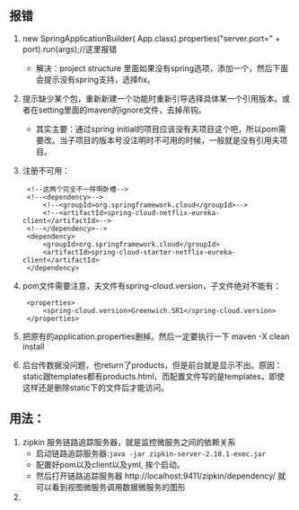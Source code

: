 ## 报错
1. new SpringApplicationBuilder( App.class).properties("server.port=" + port).run(args);//这里报错
   - 解决：project structure 里面如果没有spring选项，添加一个，然后下面会提示没有spring支持，选择fix。
2. 提示缺少某个包，重新新建一个功能时重新引导选择具体某一个引用版本。或者在setting里面的maven的ignore文件，去掉吊钩。
   - 其实主要：通过spring initial的项目应该没有夫项目这个吧，所以pom需要改。当子项目的版本号没注明时不可用的时候，一般就是没有引用夫项目。
 3. 注册不可用：
 
         <!--这两个完全不一样啊卧槽-->
         <!--<dependency>-->
             <!--<groupId>org.springframework.cloud</groupId>-->
             <!--<artifactId>spring-cloud-netflix-eureka-client</artifactId>-->
         <!--</dependency>-->
         <dependency>
             <groupId>org.springframework.cloud</groupId>
             <artifactId>spring-cloud-starter-netflix-eureka-client</artifactId>
         </dependency>
4. pom文件需要注意，夫文件有spring-cloud.version，子文件绝对不能有：

        <properties>
            <spring-cloud.version>Greenwich.SR1</spring-cloud.version>
        </properties>
5. 把原有的application.properties删掉。然后一定要执行一下  maven -X clean install
6. 后台传数据没问题，也return了products，但是前台就是显示不出。原因：static跟templates都有products.html，而配置文件写的是templates，即使这样还是删除static下的文件后才能访问。

## 用法：
1. zipkin 服务链路追踪服务器，就是监控微服务之间的依赖关系
   - 启动链路追踪服务器:`java -jar zipkin-server-2.10.1-exec.jar`
   - 配置好pom以及client以及yml, 挨个启动。
   - 然后打开链路追踪服务器 http://localhost:9411/zipkin/dependency/  就可以看到视图微服务调用数据微服务的图形
2. 